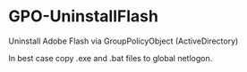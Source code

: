 # GPO-UninstallFlash
Uninstall Adobe Flash via GroupPolicyObject (ActiveDirectory)

In best case copy .exe and .bat files to global netlogon. 
